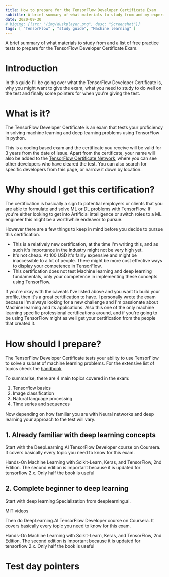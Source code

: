 ```yaml
---
title: How to prepare for the TensorFlow Developer Certificate Exam
subtitle: A brief summary of what materials to study from and my experience giving the exam.
date: 2020-09-30
# bigimg: [{src: "/img/duskplayer.png", desc: "Screenshot"}]
tags: [ "TensorFlow" , "study guide", "Machine learning" ]
---
```

A brief summary of what materials to study from and a list of free practice tests to prepare for the TensorFlow Developer Certificate Exam.
 
<!--more-->
 
# Introduction
 
In this guide I'll be going over what the TensorFlow Developer Certificate is, why you might want to give the exam, what you need to study to do well on the test and finally some pointers for when you're giving the test.
 
 
# What is it?
 
The TensorFlow Developer Certificate is an exam that tests your proficiency in solving machine learning and deep learning problems using TensorFlow in python. 
 
This is a coding based exam and the certificate you receive will be valid for 3 years from the date of issue. Apart from the certificate, your name will also be added to the [TensorFlow Certificate Network](https://www.tensorflow.org/certificate-network), where you can see other developers who have cleared the test. You can also search for specific developers from this page, or narrow it down by location.
 
 
# Why should I get this certification?
 
The certification is basically a sign to potential employers or clients that you are able to formulate and solve ML or DL problems with TensorFlow. If you're either looking to get into Artificial intelligence or switch roles to a ML engineer this might be a worthwhile endeavor to pursue.
 
However there are a few things to keep in mind before you decide to pursue this certification. 
- This is a relatively new certification, at the time I'm writing this, and as such it's importance in the industry might not be very high yet.
- It's not cheap. At 100 USD it's fairly expensive and might be inaccessible to a lot of people. There might be more cost effective ways to display your competence in TensorFlow.
- This certification does not test Machine learning and deep learning fundamentals, only your competence in implementing these concepts using TensorFlow.
 
If you're okay with the caveats I've listed above and you want to build your profile, then it's a great certification to have. I personally wrote the exam because I'm always looking for a new challenge and I'm passionate about Machine learning and its applications. Also this one of the only machine learning specific professional certifications around, and if you're going to be using TensorFlow might as well get your certification from the people that created it.
 
# How should I prepare?
 
The TensorFlow Developer Certificate tests your ability to use TensorFlow to solve a subset of machine learning problems. For the extensive list of topics check the [handbook](https://www.tensorflow.org/site-assets/downloads/marketing/cert/TF_Certificate_Candidate_Handbook.pdf)
 
To summarise, there are 4 main topics covered in the exam:
 
1. Tensorflow basics
2. Image classification
3. Natural language processing
4. Time series and sequences
 
Now depending on how familiar you are with Neural networks and deep learning your approach to the test will vary.
 
## 1. Already familiar with deep learning concepts

Start with the DeepLearning.AI TensorFlow Developer course on Coursera. It covers basically every topic you need to know for this exam. 

Hands-On Machine Learning with Scikit-Learn, Keras, and TensorFlow, 2nd Edition. The second edition is important because it is updated for tensorflow 2.x. Only half the book is useful
 
 
## 2. Complete beginner to deep learning

Start with deep learning Specialization from deeplearning.ai.

MIT videos

Then do DeepLearning.AI TensorFlow Developer course on Coursera. It covers basically every topic you need to know for this exam. 

Hands-On Machine Learning with Scikit-Learn, Keras, and TensorFlow, 2nd Edition. The second edition is important because it is updated for tensorflow 2.x. Only half the book is useful


# Test day pointers
